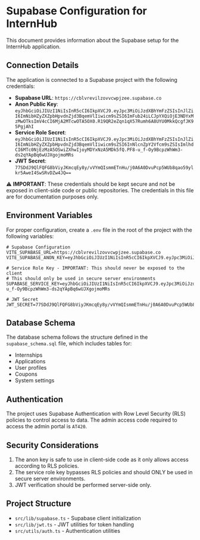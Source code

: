 # Supabase Configuration for InternHub

This document provides information about the Supabase setup for the InternHub application.

## Connection Details

The application is connected to a Supabase project with the following credentials:

- **Supabase URL**: `https://cblvrevilzovvcwpjzee.supabase.co`
- **Anon Public Key**: `eyJhbGciOiJIUzI1NiIsInR5cCI6IkpXVCJ9.eyJpc3MiOiJzdXBhYmFzZSIsInJlZiI6ImNibHZyZXZpbHpvdnZjd3BqemVlIiwicm9sZSI6ImFub24iLCJpYXQiOjE3NDYxMzMwOTksImV4cCI6MjA2MTcwOTA5OX0.R19QR2eZqn1qX57Rumh6A8UYU0MkkQcgfJK95PgjAhI`
- **Service Role Secret**: `eyJhbGciOiJIUzI1NiIsInR5cCI6IkpXVCJ9.eyJpc3MiOiJzdXBhYmFzZSIsInJlZiI6ImNibHZyZXZpbHpvdnZjd3BqemVlIiwicm9sZSI6InNlcnZpY2Vfcm9sZSIsImlhdCI6MTc0NjEzMzA5OSwiZXhwIjoyMDYxNzA5MDk5fQ.PF8-u_f-Oy9BcpzWhWm3-ds2qYApBq6wUJXgojmoMRs`
- **JWT Secret**: `77SDdJ9QlFQFG8bViyJKmcqEy8y/vVYmQIsmmETnHu/j0A6A0DvuPcp5WUb8qao59ylkr5AweI4SwSRvDZw4JQ==`

⚠️ **IMPORTANT**: These credentials should be kept secure and not be exposed in client-side code or public repositories. The credentials in this file are for documentation purposes only.

## Environment Variables

For proper configuration, create a `.env` file in the root of the project with the following variables:

```
# Supabase Configuration
VITE_SUPABASE_URL=https://cblvrevilzovvcwpjzee.supabase.co
VITE_SUPABASE_ANON_KEY=eyJhbGciOiJIUzI1NiIsInR5cCI6IkpXVCJ9.eyJpc3MiOiJzdXBhYmFzZSIsInJlZiI6ImNibHZyZXZpbHpvdnZjd3BqemVlIiwicm9sZSI6ImFub24iLCJpYXQiOjE3NDYxMzMwOTksImV4cCI6MjA2MTcwOTA5OX0.R19QR2eZqn1qX57Rumh6A8UYU0MkkQcgfJK95PgjAhI

# Service Role Key - IMPORTANT: This should never be exposed to the client
# This should only be used in secure server environments
SUPABASE_SERVICE_KEY=eyJhbGciOiJIUzI1NiIsInR5cCI6IkpXVCJ9.eyJpc3MiOiJzdXBhYmFzZSIsInJlZiI6ImNibHZyZXZpbHpvdnZjd3BqemVlIiwicm9sZSI6InNlcnZpY2Vfcm9sZSIsImlhdCI6MTc0NjEzMzA5OSwiZXhwIjoyMDYxNzA5MDk5fQ.PF8-u_f-Oy9BcpzWhWm3-ds2qYApBq6wUJXgojmoMRs

# JWT Secret
JWT_SECRET=77SDdJ9QlFQFG8bViyJKmcqEy8y/vVYmQIsmmETnHu/j0A6A0DvuPcp5WUb8qao59ylkr5AweI4SwSRvDZw4JQ==
```

## Database Schema

The database schema follows the structure defined in the `supabase_schema.sql` file, which includes tables for:

- Internships
- Applications
- User profiles
- Coupons
- System settings

## Authentication

The project uses Supabase Authentication with Row Level Security (RLS) policies to control access to data. The admin access code required to access the admin portal is `AT420`.

## Security Considerations

1. The anon key is safe to use in client-side code as it only allows access according to RLS policies.
2. The service role key bypasses RLS policies and should ONLY be used in secure server environments.
3. JWT verification should be performed server-side only.

## Project Structure

- `src/lib/supabase.ts` - Supabase client initialization
- `src/lib/jwt.ts` - JWT utilities for token handling
- `src/utils/auth.ts` - Authentication utilities 